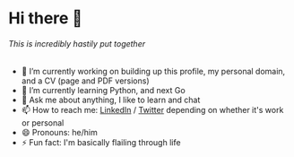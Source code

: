 # Hi there 👋
###### This is incredibly hastily put together

- 🔭 I’m currently working on building up this profile, my personal domain, and a CV (page and PDF versions)
- 🌱 I’m currently learning Python, and next Go
- 💬 Ask me about anything, I like to learn and chat
- 📫 How to reach me: [LinkedIn](https://www.linkedin.com/in/aadidesai/) / [Twitter](https://twitter.com/supleed2) depending on whether it's work or personal
- 😄 Pronouns: he/him
- ⚡ Fun fact: I'm basically flailing through life
